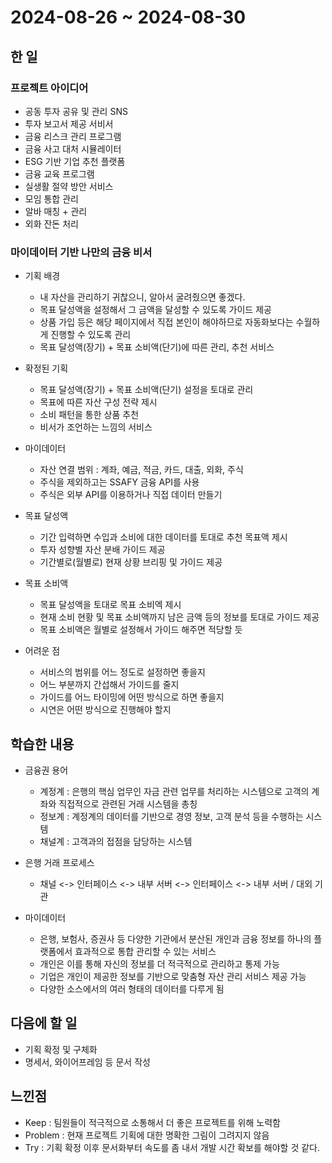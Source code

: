 # 2024-08-26 ~ 2024-08-30

## 한 일

### 프로젝트 아이디어
- 공동 투자 공유 및 관리 SNS
- 투자 보고서 제공 서비서
- 금융 리스크 관리 프로그램
- 금융 사고 대처 시뮬레이터
- ESG 기반 기업 추천 플랫폼
- 금융 교육 프로그램
- 실생활 절약 방안 서비스
- 모임 통합 관리
- 알바 매칭 + 관리
- 외화 잔돈 처리

### 마이데이터 기반 나만의 금융 비서
- 기획 배경
    - 내 자산을 관리하기 귀찮으니, 알아서 굴려줬으면 좋겠다.
    - 목표 달성액을 설정해서 그 금액을 달성할 수 있도록 가이드 제공
    - 상품 가입 등은 해당 페이지에서 직접 본인이 해야하므로 자동화보다는 수월하게 진행할 수 있도록 관리
    - 목표 달성액(장기) + 목표 소비액(단기)에 따른 관리, 추천 서비스

- 확정된 기획
    - 목표 달성액(장기) + 목표 소비액(단기) 설정을 토대로 관리
    - 목표에 따른 자산 구성 전략 제시
    - 소비 패턴을 통한 상품 추천
    - 비서가 조언하는 느낌의 서비스

- 마이데이터
    - 자산 연결 범위 : 계좌, 예금, 적금, 카드, 대출, 외화, 주식
    - 주식을 제외하고는 SSAFY 금융 API를 사용
    - 주식은 외부 API를 이용하거나 직접 데이터 만들기

- 목표 달성액
    - 기간 입력하면 수입과 소비에 대한 데이터를 토대로 추천 목표액 제시
    - 투자 성향별 자산 분배 가이드 제공
    - 기간별로(월별로) 현재 상황 브리핑 및 가이드 제공

- 목표 소비액
    - 목표 달성액을 토대로 목표 소비엑 제시
    - 현재 소비 현황 및 목표 소비액까지 남은 금액 등의 정보를 토대로 가이드 제공
    - 목표 소비액은 월별로 설정해서 가이드 해주면 적당할 듯

- 어려운 점
    - 서비스의 범위를 어느 정도로 설정하면 좋을지
    - 어느 부분까지 간섭해서 가이드를 줄지
    - 가이드를 어느 타이밍에 어떤 방식으로 하면 좋을지
    - 시연은 어떤 방식으로 진행해야 할지

## 학습한 내용
- 금융권 용어
    - 계정계 : 은행의 핵심 업무인 자금 관련 업무를 처리하는 시스템으로 고객의 계좌와 직접적으로 관련된 거래 시스템을 총칭
    - 정보계 : 계정계의 데이터를 기반으로 경영 정보, 고객 분석 등을 수행하는 시스템
    - 채널계 : 고객과의 접점을 담당하는 시스템

- 은행 거래 프로세스
    - 채널 <-> 인터페이스 <-> 내부 서버 <-> 인터페이스 <-> 내부 서버 / 대외 기관

- 마이데이터
    - 은행, 보험사, 증권사 등 다양한 기관에서 분산된 개인과 금융 정보를 하나의 플랫폼에서 효과적으로 통합 관리할 수 있는 서비스
    - 개인은 이를 통해 자신의 정보를 더 적극적으로 관리하고 통제 가능
    - 기업은 개인이 제공한 정보를 기반으로 맞춤형 자산 관리 서비스 제공 가능
    - 다양한 소스에서의 여러 형태의 데이터를 다루게 됨

## 다음에 할 일
- 기획 확정 및 구체화
- 명세서, 와이어프레임 등 문서 작성

## 느낀점
- Keep : 팀원들이 적극적으로 소통해서 더 좋은 프로젝트를 위해 노력함
- Problem : 현재 프로젝트 기획에 대한 명확한 그림이 그려지지 않음
- Try : 기획 확정 이후 문서화부터 속도를 좀 내서 개발 시간 확보를 해야할 것 같다.